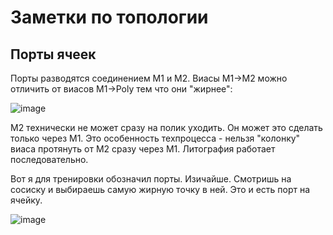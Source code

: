 # Заметки по топологии

## Порты ячеек

Порты разводятся соединением M1 и M2. Виасы M1->M2 можно отличить от виасов M1->Poly тем что они "жирнее":

![image](https://user-images.githubusercontent.com/5828819/184343384-4161cba9-475c-43cf-826b-cb2f973a245d.png)

M2 технически не может сразу на полик уходить. Он может это сделать только через M1. Это особенность техпроцесса - нельзя "колонку" виаса протянуть от M2 сразу через M1. Литография работает последовательно.

Вот я для тренировки обозначил порты. Изичайше. Смотришь на сосиску и выбираешь самую жирную точку в ней. Это и есть порт на ячейку.

![image](https://user-images.githubusercontent.com/5828819/184344797-18d2b337-bdc9-4d4b-a009-fcef9a91af33.png)

